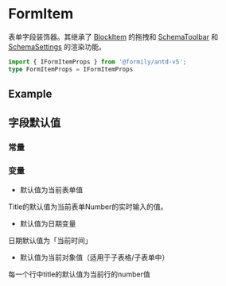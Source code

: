 # FormItem

表单字段装饰器。其继承了 [BlockItem](/components/block-item) 的拖拽和 [SchemaToolbar](/core/ui-schema/schema-toolbar) 和 [SchemaSettings](/core/ui-schema/schema-settings) 的渲染功能。

```ts
import { IFormItemProps } from '@formily/antd-v5';
type FormItemProps = IFormItemProps
```

## Example

<code src="./demos/new-demos/basic.tsx"></code>

## 字段默认值

### 常量
<code src="./demos/new-demos/demo.tsx"></code>

### 变量
- 默认值为当前表单值

Title的默认值为当前表单Number的实时输入的值。

<code src="./demos/new-demos/demo1.tsx"></code>

- 默认值为日期变量

日期默认值为「当前时间」

<code src="./demos/new-demos/demo2.tsx"></code>

- 默认值为当前对象值（适用于子表格/子表单中）

每一个行中title的默认值为当前行的number值

<code src="./demos/new-demos/demo3.tsx"></code>